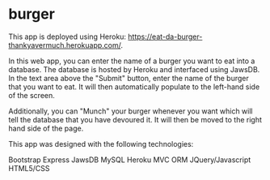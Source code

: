 # burger

This app is deployed using Heroku: https://eat-da-burger-thankyavermuch.herokuapp.com/.

In this web app, you can enter the name of a burger you want to eat into a database. The database is hosted by Heroku and interfaced using JawsDB. In the text area above the "Submit" button, enter the name of the burger that you want to eat. It will then automatically populate to the left-hand side of the screen.

Additionally, you can "Munch" your burger whenever you want which will tell the database that you have devoured it. It will then be moved to the right hand side of the page.

This app was designed with the following technologies:

Bootstrap
Express
JawsDB
MySQL
Heroku
MVC
ORM
JQuery/Javascript
HTML5/CSS
